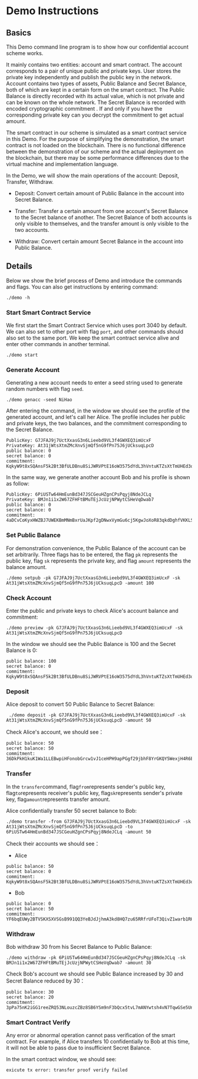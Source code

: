 # Demo Instructions

## Basics

This Demo command line program is to show how our confidential account scheme works.

It mainly contains two entities: account and smart contract. The account corresponds to a pair of unique public and private keys. User stores the private key independently and publish the public key in the network. Account contains two types of  assets, Public Balance and Secret Balance, both of which are kept in a certain form on the smart contract. The Public Balance is directly recorded with its actual value, which is not private and can be known on the whole network. The Secret Balance is recorded with encoded cryptographic commitment . If and only if you have the corresponding private key can you decrypt the commitment to get actual amount.

The smart contract in our scheme is simulated as a smart contract service in this Demo. For the purpose of simplifying the demonstration, the smart contract is not loaded on the blockchain. There is no functional difference between the demonstration of our scheme and the actual deployment on the blockchain, but there may be some performance differences due to the virtual machine and implementation language. 

In the Demo, we will show the main operations of the account: Deposit, Transfer, Withdraw.

- Deposit: Convert certain amount of Public Balance in the account into Secret Balance.

- Transfer: Transfer a certain amount from one account's Secret Balance to the Secret balance of another. The Secret Balance of both accounts is only visible to themselves, and the transfer amount is only visible to the two accounts.

- Withdraw: Convert certain amount Secret Balance in the account into Public Balance.

## Details

Below we show the brief process of Demo and introduce the commands and flags. You can also get instructions by entering command:

```shell
./demo -h
```

### Start Smart Contract Service 

We first start the Smart Contract Service which uses port 3040 by default. We can also set to other port with flag `port`, and other commands should also set to the same port. We keep the smart contract service alive and enter other commands in another terminal.

```shell
./demo start 
```

### Generate Account

Generating a new account needs to enter a seed string used to generate random numbers with flag `seed`.

```shell
./demo genacc -seed NiHao
```

After entering the command, in the window we should see the profile of the generated account, and let's call her Alice. The profile includes her public and private keys, the two balances, and the commitment corresponding to the Secret Balance.

```shell
PublicKey: G7JFAJ9j7UctXxasG3n6Lieebd9VL3f4GWXEQ3imUcxF
PrivateKey: At31jWtsXtmZMcXnvSjmQf5nG9fPn75J6jUCksuqLpcD
public balance: 0
secret balance: 0
commitment: KqkyW9t8xSQAnsF5k2Bt3BfULDBnu8SiJWRVPtE16oW3575dYdL3hVntuKTZsXtTmUHEd3q3RH6TdLPs89PfiBc
```

In the same way, we generate another account Bob and his profile is shown as follow:

```shell
PublicKey: 6PiUSTw64HmEunBd347JSCGeuHZgnCPsPqyj8NdeJCLq
PrivateKey: BMJn1i1x2W67ZFHFtBMuTEjJcUzjNPWytCSHeVqDwab7
public balance: 0
secret balance: 0
commitment: 4aDCvCoKyxHWZBJ7UWEKBmMNmBxrUaJKpf2gDNwxVymGu6cj5KgwJoXoR83qkdDghfVKKLSFfhb9CSTwbmbczstR
```

### Set Public Balance

For demonstration convenience, the Public Balance of the account can be set arbitrarily. Three flags has to be entered, the flag `pk`  represents the public key, flag `sk` represents the private key, and flag `amount` represents the balance amount.

``` shell
./demo setpub -pk G7JFAJ9j7UctXxasG3n6Lieebd9VL3f4GWXEQ3imUcxF -sk At31jWtsXtmZMcXnvSjmQf5nG9fPn75J6jUCksuqLpcD -amount 100
```



### Check Account

Enter the public and private keys to check Alice's account balance and commitment:

``` shell
./demo preview -pk G7JFAJ9j7UctXxasG3n6Lieebd9VL3f4GWXEQ3imUcxF -sk At31jWtsXtmZMcXnvSjmQf5nG9fPn75J6jUCksuqLpcD
```

In the window we should see the Public Balance is 100 and the Secret Balance is 0:

```shell
public balance: 100
secret balance: 0
commitment: KqkyW9t8xSQAnsF5k2Bt3BfULDBnu8SiJWRVPtE16oW3575dYdL3hVntuKTZsXtTmUHEd3q3RH6TdLPs89PfiBc
```

### Deposit

Alice deposit to convert 50 Public Balance to Secret Balance:

```shell
 ./demo deposit -pk G7JFAJ9j7UctXxasG3n6Lieebd9VL3f4GWXEQ3imUcxF -sk At31jWtsXtmZMcXnvSjmQf5nG9fPn75J6jUCksuqLpcD -amount 50
```

Check Alice's account, we should see：

```shell
public balance: 50
secret balance: 50
commitment: 36DkPkH1kuK1Wa1LLEBwpiHFonobGrcw1vJ1ceHPH9apPGgf29jbhF8YrGKQY5WexjH4R6E8JNGFisFsVY6ufvfW
```

### Transfer

In the `transfer`command, flag`from`represents sender's public key, flag`to`represents receiver's public key, flag`sk`represents sender's private key, flag`amount`represents transfer amount.

Alice confidentially transfer 50 secret balance to Bob:

```shell
./demo transfer -from G7JFAJ9j7UctXxasG3n6Lieebd9VL3f4GWXEQ3imUcxF -sk At31jWtsXtmZMcXnvSjmQf5nG9fPn75J6jUCksuqLpcD -to 6PiUSTw64HmEunBd347JSCGeuHZgnCPsPqyj8NdeJCLq -amount 50
```

Check their accounts we should see：

- Alice

```shell
public balance: 50
secret balance: 0
commitment: KqkyW9t8xSQAnsF5k2Bt3BfULDBnu8SiJWRVPtE16oW3575dYdL3hVntuKTZsXtTmUHEd3q3RH6TdLPs89PfiBc
```

- Bob

``` shell
public balance: 0
secret balance: 50
commitment: YF6bqEUWy2BTVSKXSXVSGsB991QQ3YeBJdJjhmA3kd8HQ7zu65RRfrUFoT3QivZ1warb1RHZ9TKXfVzVY6Hz3Aw
```

### Withdraw

Bob withdraw 30 from his Secret Balance to Public Balance:

```shell
./demo withdraw -pk 6PiUSTw64HmEunBd347JSCGeuHZgnCPsPqyj8NdeJCLq -sk BMJn1i1x2W67ZFHFtBMuTEjJcUzjNPWytCSHeVqDwab7 -amount 30
```

Check Bob's account we should see Public Balance increased by 30 and Secret Balance reduced by 30：

```shell
public balance: 30
secret balance: 20
commitment: 3pPa75nK2iGG1reeZRQ53NLouzcZBz8SB6YSm9nF3bQcx5tvL7mANYwtsh4vN7TqwGSe5UntWd9dM1R421QE3mqd
```

### Smart Contract Verify

Any error or abnormal operation cannot pass verification of the smart contract. For example, if Alice transfers 10 confidentially to Bob at this time, it will not be able to pass due to insufficient Secret Balance.

In the smart contract window, we should see:

```shell
exicute tx error: transfer proof verify failed
```

